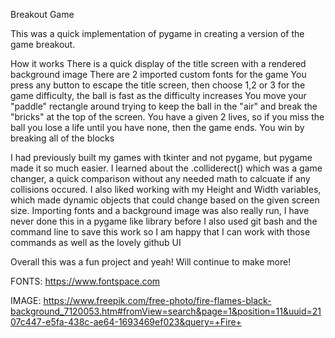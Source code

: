 Breakout Game

This was a quick implementation of pygame in creating a version of the game breakout.

How it works
  There is a quick display of the title screen with a rendered background image
  There are 2 imported custom fonts for the game
  You press any button to escape the title screen, then choose 1,2 or 3 for the game difficulty, the ball is fast as the difficulty increases
  You move your "paddle" rectangle around trying to keep the ball in the "air" and break the "bricks" at the top of the screen. You have a given 2 lives, so if you
  miss the ball you lose a life until you have none, then the game ends. You win by breaking all of the blocks

  I had previously built my games with tkinter and not pygame, but pygame made it so much easier. I learned about the .colliderect() which was a game changer, a quick
  comparison without any needed math to calcuate if any collisions occured. I also liked working with my Height and Width variables, which made dynamic objects that could change
  based on the given screen size. 
  Importing fonts and a background image was also really run, I have never done this in a pygame like library before
  I also used git bash and the command line to save this work so I am happy that I can work with those commands as well as the lovely github UI

  Overall this was a fun project and yeah! Will continue to make more!

FONTS:
https://www.fontspace.com

IMAGE:
https://www.freepik.com/free-photo/fire-flames-black-background_7120053.htm#fromView=search&page=1&position=11&uuid=2107c447-e5fa-438c-ae64-1693469ef023&query=+Fire+

